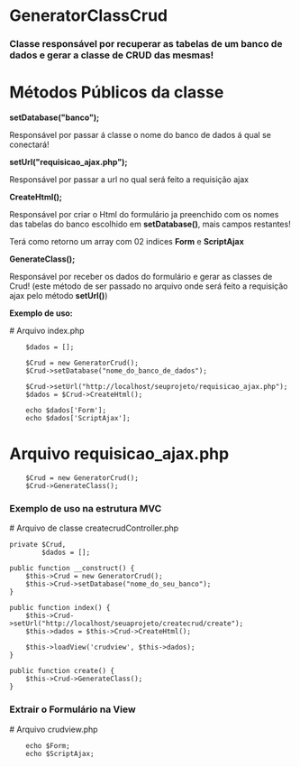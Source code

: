 # GeneratorClassCrud
<h3>Classe responsável por recuperar as tabelas de um banco de dados e gerar a classe de CRUD das mesmas!</h3>

# Métodos Públicos da classe
<strong>setDatabase("banco");</strong>
<p>Responsável por passar á classe o nome do banco de dados á qual se conectará!</p>

<strong>setUrl("requisicao_ajax.php");</strong>
<p>Responsável por passar a url no qual será feito a requisição ajax</p>

<strong>CreateHtml();</strong>
<p>Responsável por criar o Html do formulário ja preenchido com os nomes das tabelas do banco escolhido em <strong>setDatabase()</strong>, mais campos restantes!</p>
<p>Terá como retorno um array com 02 indices <strong>Form</strong> e <strong>ScriptAjax</strong></p>

<strong>GenerateClass();</strong>
<p>Responsável por receber os dados do formulário e gerar as classes de Crud! (este método de ser passado no arquivo onde será feito a requisição ajax pelo método <strong>setUrl()</strong>)</p>

<p> <strong>Exemplo de uso:</strong></p>
# Arquivo index.php
      
        $dados = [];
        
        $Crud = new GeneratorCrud();
        $Crud->setDatabase("nome_do_banco_de_dados");
        
        $Crud->setUrl("http://localhost/seuprojeto/requisicao_ajax.php");
        $dados = $Crud->CreateHtml();
        
        echo $dados['Form'];
        echo $dados['ScriptAjax'];
 
# Arquivo requisicao_ajax.php
        
        $Crud = new GeneratorCrud();
        $Crud->GenerateClass();
        

<h3>Exemplo de uso na estrutura MVC</h3>
# Arquivo de classe createcrudController.php

    private $Crud,
            $dados = [];
            
    public function __construct() {
        $this->Crud = new GeneratorCrud();
        $this->Crud->setDatabase("nome_do_seu_banco");
    }

    public function index() {         
        $this->Crud->setUrl("http://localhost/seuaprojeto/createcrud/create");
        $this->dados = $this->Crud->CreateHtml();

        $this->loadView('crudview', $this->dados);
    }

    public function create() {
        $this->Crud->GenerateClass();
    }
    
    
    
    
    
   <h3>Extrair o Formulário na View</h3>
   # Arquivo crudview.php
   
    
        echo $Form; 
        echo $ScriptAjax;
   
    
